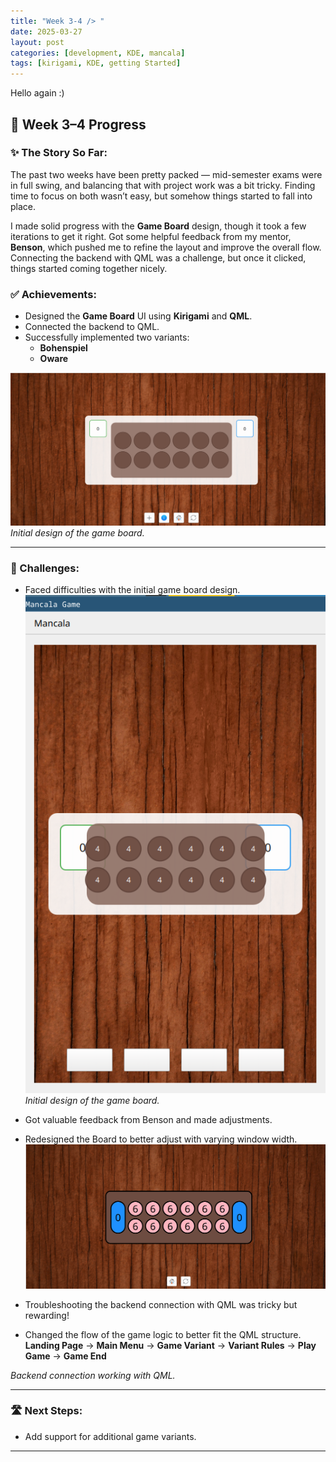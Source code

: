 ```yaml
---
title: "Week 3-4 /> "
date: 2025-03-27
layout: post
categories: [development, KDE, mancala]
tags: [kirigami, KDE, getting Started]
---
```

Hello again :) 

## 🌟 Week 3–4 Progress
### ✨ The Story So Far:  
The past two weeks have been pretty packed — mid-semester exams were in full swing, and balancing that with project work was a bit tricky. Finding time to focus on both wasn’t easy, but somehow things started to fall into place.  

I made solid progress with the **Game Board** design, though it took a few iterations to get it right. Got some helpful feedback from my mentor, **Benson**, which pushed me to refine the layout and improve the overall flow. Connecting the backend with QML was a challenge, but once it clicked, things started coming together nicely.  

### ✅ Achievements:
- Designed the **Game Board** UI using **Kirigami** and **QML**.
- Connected the backend to QML.
- Successfully implemented two variants:
  - **Bohenspiel**  
  - **Oware**  

![Initial Board Design](../resources/week3-4/board0.png)  
*Initial design of the game board.*

---

### 🚧 Challenges:
- Faced difficulties with the initial game board design. 
 ![Issues with Board Design](../resources/week3-4/MancalaScreenShot.png)  
*Initial design of the game board.*

- Got valuable feedback from Benson  and made adjustments. 
- Redesigned the Board to better adjust with varying window width.
![Final Board Design](../resources/week3-4/board3.png)  

- Troubleshooting the backend connection with QML was tricky but rewarding!  
- Changed the flow of the game logic to better fit the QML structure.
  **Landing Page** → **Main Menu** → **Game Variant** → **Variant Rules** → **Play Game** → **Game End**

*Backend connection working with QML.*

---

### 🛣️ Next Steps: 
- Add support for additional game variants.  

---


